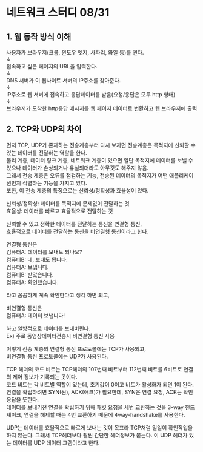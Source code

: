 # 네트워크 스터디 08/31

## 1. 웹 동작 방식 이해
사용자가 브라우저(크롬, 윈도우 엣지, 사파리, 와일 등)를 켠다.  
↓  
접속하고 싶은 페이지의 URL을 입력한다.  
↓  
DNS 서버가 이 웹사이트 서버의 IP주소를 찾아준다.  
↓  
IP주소로 웹 서버에 접속하고 응답데이터를 받음(요청/응답은 모두 http 형태)  
↓  
브라우저가 도착한 http응답 메시지를 웹 페이지 데이터로 변환하고 웹 브라우저에 출력  

## 2. TCP와 UDP의 차이
먼저 TCP, UDP가 존재하는 전송계층부터 다시 보자면 전송계층은 목적지에 신뢰할 수 있는 데이터를 전달하는 역할을 한다.  
물리 계층, 데이터 링크 계층, 네트워크 계층이 있으면 일단 목적지에 데이터를 보낼 수 있으나 데이터가 손상되거나 유실되더라도 아무것도 해주지 않음.  
그래서 전송 계층은 오류를 점검하는 기능, 전송된 데이터의 목적지가 어떤 애플리케이션인지 식별하는 기능을 가지고 있다.  
또한, 이 전송 계층의 특징으로는 신뢰성/정확성과 효율성이 있다.  

신뢰성/정확성: 데이터를 목적지에 문제없이 전달하는 것  
효율성: 데이터를 빠르고 효율적으로 전달하는 것  

신뢰할 수 있고 정확한 데이터를 전달하는 통신을 연결형 통신,  
효율적으로 데이터를 전달하는 통신을 비연결형 통신이라고 한다.  

연결형 통신은  
컴퓨터A: 데이터를 보내도 되나요?  
컴퓨터B: 네, 보내도 됩니다.  
컴퓨터A: 보냅니다.  
컴퓨터B: 받았습니다.  
컴퓨터A: 확인했습니다.  

라고 꼼꼼하게 계속 확인한다고 생각 하면 되고,  

비연결형 통신은  
컴퓨터A: 데이터 보냅니다!  

하고 일방적으로 데이터를 보내버린다.   
Ex) 주로 동영상데이터전송시 비연결형 통신 사용  

이렇게 전송 계층의 연결형 통신 프로토콜에는 TCP가 사용되고,  
비연결형 통신 프로토콜에는 UDP가 사용된다.  

TCP 헤더의 코드 비트는 TCP헤더의 107번째 비트부터 112번째 비트를 6비트로 연결의 제어 정보가 기록되는 곳이다.  
코드 비트는 각 비트별 역할이 있는데, 초기값이 0이고 비트가 활성화가 되면 1이 된다.  
연결을 확립하려면 SYN(씬), ACK(애크)가 필요한데, SYN은 연결 요청, ACK는 확인 응답을 뜻한다.  
데이터를 보내기전 연결을 확립하기 위해 패킷 요청을 세번 교환하는 것을 3-way 핸드셰이크, 연결을 해제할 때는 4번 교환하기 때문에 4way-handshake를 사용한다.  

UDP는 데이터를 효율적으로 빠르게 보내는 것이 목표라 TCP처럼 일일이 확인작업을 하지 않는다. 그래서 TCP헤더보다 훨씬 간단한 헤더정보가 붙는다. 이 UDP 헤더가 있는 데이터를 UDP 데이터 그램이라고 한다.  
